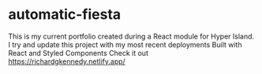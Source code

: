 # automatic-fiesta
This is my current portfolio created during a React module for Hyper Island. I try and update this project with my most recent deployments
Built with React and Styled Components
Check it out https://richardgkennedy.netlify.app/
